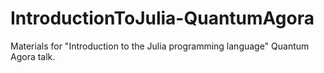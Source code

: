 # IntroductionToJulia-QuantumAgora
Materials for "Introduction to the Julia programming language" Quantum Agora talk.
